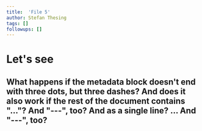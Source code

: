 ```yaml
---
title:  'File 5'
author: Stefan Thesing
tags: []
followups: []
---
```


# Let's see

What happens if the metadata block doesn't end with three dots, but three 
dashes? And does it also work if the rest of the document contains "..."?
And "---", too?
And as a single line?
...
And "---", too?
---
